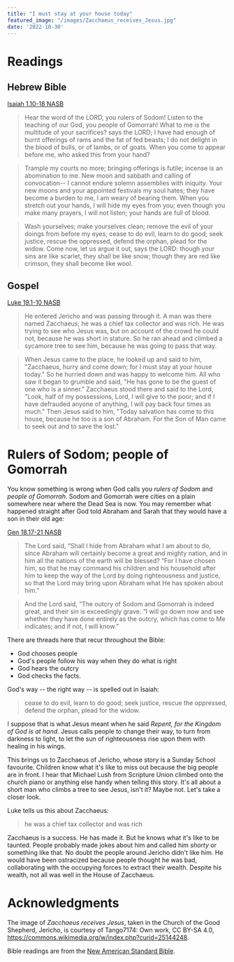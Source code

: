 ```yaml
---
title: "I must stay at your house today"
featured_image: "/images/Zacchaeus_receives_Jesus.jpg"
date: '2022-10-30'
---
```


# Readings

## Hebrew Bible

[Isaiah 1.10-18 NASB](https://www.crosswire.org/study/parallelstudy.jsp?key=Isaiah+1%3A10#cv)

> Hear the word of the LORD, you rulers of Sodom! Listen to the teaching of our God, you people of Gomorrah! What to me is the multitude of your sacrifices? says the LORD; I have had enough of burnt offerings of rams and the fat of fed beasts; I do not delight in the blood of bulls, or of lambs, or of goats. When you come to appear before me, who asked this from your hand? 

> Trample my courts no more; bringing offerings is futile; incense is an abomination to me. New moon and sabbath and calling of convocation-- I cannot endure solemn assemblies with iniquity. Your new moons and your appointed festivals my soul hates; they have become a burden to me, I am weary of bearing them. When you stretch out your hands, I will hide my eyes from you; even though you make many prayers, I will not listen; your hands are full of blood.

> Wash yourselves; make yourselves clean; remove the evil of your doings from before my eyes; cease to do evil, learn to do good; seek justice, rescue the oppressed, defend the orphan, plead for the widow. Come now, let us argue it out, says the LORD: though your sins are like scarlet, they shall be like snow; though they are red like crimson, they shall become like wool.

## Gospel

[Luke 19.1-10 NASB](https://www.crosswire.org/study/parallelstudy.jsp?key=Luke+19%3A1#cv)

> He entered Jericho and was passing through it. A man was there named Zacchaeus; he was a chief tax collector and was rich. He was trying to see who Jesus was, but on account of the crowd he could not, because he was short in stature. So he ran ahead and climbed a sycamore tree to see him, because he was going to pass that way.

> When Jesus came to the place, he looked up and said to him, "Zacchaeus, hurry and come down; for I must stay at your house today." So he hurried down and was happy to welcome him. All who saw it began to grumble and said, "He has gone to be the guest of one who is a sinner." Zacchaeus stood there and said to the Lord, "Look, half of my possessions, Lord, I will give to the poor; and if I have defrauded anyone of anything, I will pay back four times as much." Then Jesus said to him, "Today salvation has come to this house, because he too is a son of Abraham. For the Son of Man came to seek out and to save the lost."

# Rulers of Sodom; people of Gomorrah

You know something is wrong when God calls you *rulers of Sodom* and *people of Gomorrah*. Sodom and Gomorrah were cities on a plain somewhere near where the Dead Sea is now. You may remember what happened straight after God told Abraham and Sarah that they would have a son in their old age:

[Gen 18.17-21 NASB](https://www.crosswire.org/study/parallelstudy.jsp?key=Genesis+18%3A17#cv)

>  The Lord said, “Shall I hide from Abraham what I am about to do, since Abraham will certainly become a great and mighty nation, and in him all the nations of the earth will be blessed? “For I have chosen him, so that he may command his children and his household after him to keep the way of the Lord by doing righteousness and justice, so that the Lord may bring upon Abraham what He has spoken about him.”
	
> And the Lord said, “The outcry of Sodom and Gomorrah is indeed great, and their sin is exceedingly grave. “I will go down now and see whether they have done entirely as the outcry, which has come to Me indicates; and if not, I will know.”

There are threads here that recur throughout the Bible:

* God chooses people
* God's people follow his way when they do what is right
* God hears the outcry
* God checks the facts.

God's way -- the right way -- is spelled out in Isaiah:

> cease to do evil, learn to do good; seek justice, rescue the oppressed, defend the orphan, plead for the widow.

I suppose that is what Jesus meant when he said *Repent, for the Kingdom of God is at hand.* Jesus calls people to change their way, to turn from darkness to light, to let the sun of righteousness rise upon them with healing in his wings.

This brings us to Zacchaeus of Jericho, whose story is a Sunday School favourite. Children know what it's like to miss out because the big people are in front. I hear that Michael Lush from Scripture Union climbed onto the church piano or anything else handy when telling this story. It's all about a short man who climbs a tree to see Jesus, isn't it? Maybe not. Let's take a closer look.

Luke tells us this about Zacchaeus:

> he was a chief tax collector and was rich

Zacchaeus is a success. He has made it. But he knows what it's like to be taunted. People probably made jokes about him and called him *shorty* or something like that. No doubt the people around Jericho didn't like him. He would have been ostracized because people thought he was bad, collaborating with the occupying forces to extract their wealth. Despite his wealth, not all was well in the House of Zacchaeus.

# Acknowledgments

The image of *Zacchaeus receives Jesus*, taken in the Church of the Good Shepherd, Jericho, is courtesy of Tango7174: Own work, CC BY-SA 4.0, <https://commons.wikimedia.org/w/index.php?curid=25144248>.

Bible readings are from the [New American Standard Bible](https://www.crosswire.org/study/fulllibrary.jsp?show=NASB).
